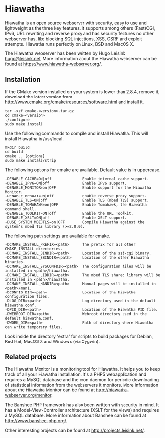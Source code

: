 Hiawatha
========
Hiawatha is an open source webserver with security, easy to use and lightweight as the three key features. It supports among others (Fast)CGI, IPv6, URL rewriting and reverse proxy and has security features no other webserver has, like blocking SQL injections, XSS, CSRF and exploit attempts. Hiawatha runs perfectly on Linux, BSD and MacOS X.

The Hiawatha webserver has been written by Hugo Leisink <hugo@leisink.net>. More information about the Hiawatha webserver can be found at https://www.hiawatha-webserver.org/.

Installation
------------
If the CMake version installed on your system is lower than 2.8.4, remove it, download the latest version from http://www.cmake.org/cmake/resources/software.html and install it.

	tar -xzf cmake-<version>.tar.gz
	cd cmake-<version>
	./configure
	sudo make install

Use the following commands to compile and install Hiawatha. This will install Hiawatha in /usr/local.

	mkdir build
	cd build
	cmake .. [options]
	sudo make install/strip

The following options for cmake are available. Default value is in uppercase.

	-DENABLE_CACHE=ON|off              Enable internal cache support.
	-DENABLE_IPV6=ON|off               Enable IPv6 support.
	-DENABLE_MONITOR=on|OFF            Enable support for the Hiawatha Monitor.
	-DENABLE_RPROXY=ON|off             Enable reverse proxy support.
	-DENABLE_TLS=ON|off                Enable TLS (mbed TLS) support.
	-DENABLE_TOMAHAWK=on|OFF           Enable Tomahawk, the Hiawatha command shell.
	-DENABLE_TOOLKIT=ON|off            Enable the URL Toolkit.
	-DENABLE_XSLT=ON|off               Enable XSLT support.
	-DUSE_SYSTEM_MBEDTLS=on|OFF        Compile Hiawatha against the system's mbed TLS library (>=2.0.0).

The following path settings are available for cmake.

	-DCMAKE_INSTALL_PREFIX=<path>      The prefix for all other CMAKE_INSTALL directories.
	-DCMAKE_INSTALL_BINDIR=<path>      Location of the ssi-cgi binary.
	-DCMAKE_INSTALL_SBINDIR=<path>     Location of the other Hiawatha binaries.
	-DCMAKE_INSTALL_SYSCONFDIR=<path>  The configuration files will be installed in <path>/hiawatha.
	-DCMAKE_INSTALL_LIBDIR=<path>      The mbed TLS shared library will be installed in <path>/hiawatha.
	-DCMAKE_INSTALL_MANDIR=<path>      Manual pages will be installed in <path>/man1.
	-DCONFIG_DIR=<path>                Location of the Hiawatha configuration files.
	-DLOG_DIR=<path>                   Log directory used in the default hiawatha.conf.
	-DPID_DIR=<path>                   Location of the Hiawatha PID file.
	-DWEBROOT_DIR=<path>               Webroot directory used in the default hiawatha.conf.
	-DWORK_DIR=<path>                  Path of directory where Hiawatha can write temporary files.

Look inside the directory 'extra' for scripts to build packages for Debian, Red Hat, MacOS X and Windows (via Cygwin).

Related projects
----------------
The Hiawatha Monitor is a monitoring tool for Hiawatha. It helps you to keep track of all your Hiawatha installation. It's a PHP5 webapplication and requires a MySQL database and the cron daemon for periodic downloading of statistical information from the webservers it monitors. More information about the Hiawatha Monitor can be found at http://hiawatha-webserver.org/monitor.

The Banshee PHP framework has also been written with security in mind. It has a Model-View-Controller architecture (XSLT for the views) and requires a MySQL database. More information about Banshee can be found at http://www.banshee-php.org/.

Other interesting projects can be found at http://projects.leisink.net/.
